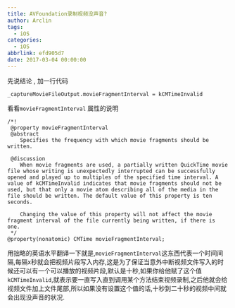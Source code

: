 ```yaml
---
title: AVFoundation录制视频没声音?
author: Arclin
tags:
  - iOS
categories:
  - iOS
abbrlink: efd905d7
date: 2017-03-04 00:00:00
---
```

先说结论 , 加一行代码 

```
_captureMovieFileOutput.movieFragmentInterval = kCMTimeInvalid
```

<!-- more -->

看看`movieFragmentInterval` 属性的说明

```
/*!
 @property movieFragmentInterval
 @abstract
    Specifies the frequency with which movie fragments should be written.

 @discussion
    When movie fragments are used, a partially written QuickTime movie file whose writing is unexpectedly interrupted can be successfully opened and played up to multiples of the specified time interval. A value of kCMTimeInvalid indicates that movie fragments should not be used, but that only a movie atom describing all of the media in the file should be written. The default value of this property is ten seconds.

    Changing the value of this property will not affect the movie fragment interval of the file currently being written, if there is one.
 */
@property(nonatomic) CMTime movieFragmentInterval;
```

用拙略的英语水平翻译一下就是,`movieFragmentInterval`这东西代表一个时间间隔,每隔x秒就会把视频片段写入内存,这是为了保证当意外中断视频文件写入的时候还可以有一个可以播放的视频片段,默认是十秒,如果你给他赋了这个值`kCMTimeInvalid`,就表示要一直写入直到调用某个方法结束视频录制,之后他就会给视频文件加上文件尾部,所以如果没有设置这个值的话,十秒到二十秒的视频中间就会出现没声音的状况.
